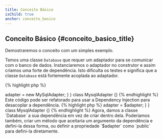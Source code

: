 ```yaml
---
title: Conceito Básico
isChild: true
anchor: conceito_basico
---
```


## Conceito Básico {#conceito_basico_title}

Demostraremos o conceito com um simples exemplo.

Temos uma classe `Database` que requer um adaptador para se comunicar com o banco de dados. Instanciaremos o adaptador
no construtor e assim criamos uma forte de dependência. Isto dificulta os testes e significa que a classe `Database`
está fortemente acoplada ao adaptador.

{% highlight php %}
<?php
namespace Database;

class Database
{
    protected $adapter;

    public function __construct()
    {
        $this->adapter = new MySqlAdapter;
    }
}

class MysqlAdapter {}
{% endhighlight %}

Este código pode ser refatorado para usar a Dependency Injection para desacoplar a dependência.

{% highlight php %}
<?php
namespace Database;

class Database
{
    protected $adapter;

    public function __construct(MySqlAdapter $adapter)
    {
        $this->adapter = $adapter;
    }
}

class MysqlAdapter {}
{% endhighlight %}

Agora, damos a classe `Database` a sua dependência em vez de criar dentro dela. Poderiamos também, criar um método
que aceitaria um argumento da dependência e defini-la dessa forma, ou definir a propriedade `$adapter` como `public`
para defini-la diretamente.
